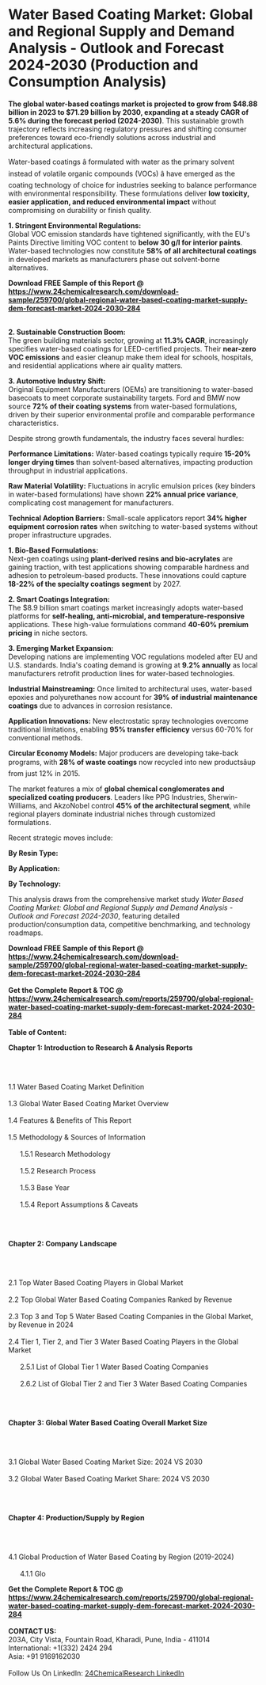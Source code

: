 <h1>Water Based Coating Market: Global and Regional Supply and Demand Analysis - Outlook and Forecast 2024-2030 (Production and Consumption Analysis)</h1><p><strong>The global water-based coatings market is projected to grow from $48.88 billion in 2023 to $71.29 billion by 2030, expanding at a steady CAGR of 5.6% during the forecast period (2024-2030)</strong>. This sustainable growth trajectory reflects increasing regulatory pressures and shifting consumer preferences toward eco-friendly solutions across industrial and architectural applications.</p><p>Water-based coatings â formulated with water as the primary solvent instead of volatile organic compounds (VOCs) â have emerged as the coating technology of choice for industries seeking to balance performance with environmental responsibility. These formulations deliver <strong>low toxicity, easier application, and reduced environmental impact</strong> without compromising on durability or finish quality.</p><p><strong>1. Stringent Environmental Regulations:</strong><br>
Global VOC emission standards have tightened significantly, with the EU's Paints Directive limiting VOC content to <strong>below 30 g/l for interior paints</strong>. Water-based technologies now constitute <strong>58% of all architectural coatings</strong> in developed markets as manufacturers phase out solvent-borne alternatives.</p><div><b>Download FREE Sample of this Report @ 
            <a href="https://www.24chemicalresearch.com/download-sample/259700/global-regional-water-based-coating-market-supply-dem-forecast-market-2024-2030-284">
            https://www.24chemicalresearch.com/download-sample/259700/global-regional-water-based-coating-market-supply-dem-forecast-market-2024-2030-284</a></b></div><br><p><strong>2. Sustainable Construction Boom:</strong><br>
The green building materials sector, growing at <strong>11.3% CAGR</strong>, increasingly specifies water-based coatings for LEED-certified projects. Their <strong>near-zero VOC emissions</strong> and easier cleanup make them ideal for schools, hospitals, and residential applications where air quality matters.</p><p><strong>3. Automotive Industry Shift:</strong><br>
Original Equipment Manufacturers (OEMs) are transitioning to water-based basecoats to meet corporate sustainability targets. Ford and BMW now source <strong>72% of their coating systems</strong> from water-based formulations, driven by their superior environmental profile and comparable performance characteristics.</p><p>Despite strong growth fundamentals, the industry faces several hurdles:</p><p><strong>Performance Limitations:</strong> Water-based coatings typically require <strong>15-20% longer drying times</strong> than solvent-based alternatives, impacting production throughput in industrial applications.</p><p><strong>Raw Material Volatility:</strong> Fluctuations in acrylic emulsion prices (key binders in water-based formulations) have shown <strong>22% annual price variance</strong>, complicating cost management for manufacturers.</p><p><strong>Technical Adoption Barriers:</strong> Small-scale applicators report <strong>34% higher equipment corrosion rates</strong> when switching to water-based systems without proper infrastructure upgrades.</p><p><strong>1. Bio-Based Formulations:</strong><br>
Next-gen coatings using <strong>plant-derived resins and bio-acrylates</strong> are gaining traction, with test applications showing comparable hardness and adhesion to petroleum-based products. These innovations could capture <strong>18-22% of the specialty coatings segment</strong> by 2027.</p><p><strong>2. Smart Coatings Integration:</strong><br>
The $8.9 billion smart coatings market increasingly adopts water-based platforms for <strong>self-healing, anti-microbial, and temperature-responsive</strong> applications. These high-value formulations command <strong>40-60% premium pricing</strong> in niche sectors.</p><p><strong>3. Emerging Market Expansion:</strong><br>
Developing nations are implementing VOC regulations modeled after EU and U.S. standards. India's coating demand is growing at <strong>9.2% annually</strong> as local manufacturers retrofit production lines for water-based technologies.</p><p><strong>Industrial Mainstreaming:</strong> Once limited to architectural uses, water-based epoxies and polyurethanes now account for <strong>39% of industrial maintenance coatings</strong> due to advances in corrosion resistance.</p><p><strong>Application Innovations:</strong> New electrostatic spray technologies overcome traditional limitations, enabling <strong>95% transfer efficiency</strong> versus 60-70% for conventional methods.</p><p><strong>Circular Economy Models:</strong> Major producers are developing take-back programs, with <strong>28% of waste coatings</strong> now recycled into new productsâup from just 12% in 2015.</p><p>The market features a mix of <strong>global chemical conglomerates and specialized coating producers</strong>. Leaders like PPG Industries, Sherwin-Williams, and AkzoNobel control <strong>45% of the architectural segment</strong>, while regional players dominate industrial niches through customized formulations.</p><p>Recent strategic moves include:</p><p><strong>By Resin Type:</strong></p><p><strong>By Application:</strong></p><p><strong>By Technology:</strong></p><p>This analysis draws from the comprehensive market study <em>Water Based Coating Market: Global and Regional Supply and Demand Analysis - Outlook and Forecast 2024-2030</em>, featuring detailed production/consumption data, competitive benchmarking, and technology roadmaps.</p><div><b>Download FREE Sample of this Report @ 
            <a href="https://www.24chemicalresearch.com/download-sample/259700/global-regional-water-based-coating-market-supply-dem-forecast-market-2024-2030-284">
            https://www.24chemicalresearch.com/download-sample/259700/global-regional-water-based-coating-market-supply-dem-forecast-market-2024-2030-284</a></b></div><br><div><b>Get the Complete Report & TOC @ 
            <a href="https://www.24chemicalresearch.com/reports/259700/global-regional-water-based-coating-market-supply-dem-forecast-market-2024-2030-284">
            https://www.24chemicalresearch.com/reports/259700/global-regional-water-based-coating-market-supply-dem-forecast-market-2024-2030-284</a></b></div><br>
            <b>Table of Content:</b><p><p><strong>Chapter 1: Introduction to Research &amp; Analysis Reports</strong></p><br />
<br />
<p>1.1 Water Based Coating Market Definition<br /><br />
1.3 Global Water Based Coating Market Overview<br /><br />
1.4 Features &amp; Benefits of This Report<br /><br />
1.5 Methodology &amp; Sources of Information<br /><br />
&nbsp;&nbsp;&nbsp;&nbsp;&nbsp; 1.5.1 Research Methodology<br /><br />
&nbsp;&nbsp;&nbsp;&nbsp;&nbsp; 1.5.2 Research Process<br /><br />
&nbsp;&nbsp;&nbsp;&nbsp;&nbsp; 1.5.3 Base Year<br /><br />
&nbsp;&nbsp;&nbsp;&nbsp;&nbsp; 1.5.4 Report Assumptions &amp; Caveats</p><br />
<br />
<p><strong>Chapter 2: Company Landscape</strong></p><br />
<br />
<p>2.1 Top Water Based Coating Players in Global Market<br /><br />
2.2 Top Global Water Based Coating Companies Ranked by Revenue<br /><br />
2.3 Top 3 and Top 5 Water Based Coating Companies in the Global Market, by Revenue in 2024<br /><br />
2.4 Tier 1, Tier 2, and Tier 3 Water Based Coating Players in the Global Market<br /><br />
&nbsp;&nbsp;&nbsp;&nbsp;&nbsp; 2.5.1 List of Global Tier 1 Water Based Coating Companies<br /><br />
&nbsp;&nbsp;&nbsp;&nbsp;&nbsp; 2.6.2 List of Global Tier 2 and Tier 3 Water Based Coating Companies</p><br />
<br />
<p><strong>Chapter 3: Global Water Based Coating Overall Market Size</strong></p><br />
<br />
<p>3.1 Global Water Based Coating Market Size: 2024 VS 2030<br /><br />
3.2 Global Water Based Coating Market Share: 2024 VS 2030</p><br />
<br />
<p><strong>Chapter 4: Production/Supply by Region</strong></p><br />
<br />
<p>4.1 Global Production of Water Based Coating by Region (2019-2024)<br /><br />
&nbsp;&nbsp;&nbsp;&nbsp;&nbsp; 4.1.1 Glo</p><div><b>Get the Complete Report & TOC @ 
            <a href="https://www.24chemicalresearch.com/reports/259700/global-regional-water-based-coating-market-supply-dem-forecast-market-2024-2030-284">
            https://www.24chemicalresearch.com/reports/259700/global-regional-water-based-coating-market-supply-dem-forecast-market-2024-2030-284</a></b></div><br><b>CONTACT US:</b><br>
            203A, City Vista, Fountain Road, Kharadi, Pune, India - 411014<br>
            International: +1(332) 2424 294<br>
            Asia: +91 9169162030 <br><br>
            Follow Us On LinkedIn: <a href="https://www.linkedin.com/company/24chemicalresearch/">24ChemicalResearch LinkedIn</a>
